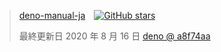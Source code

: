 > <a href="https://github.com/yoshixmk/deno-manual-ja/" rel="noopener noreferrer" target="_blank" style="display:inline-flex;align-items:center"><span style="margin-right:1em">deno-manual-ja</span><img alt="GitHub stars" src="https://img.shields.io/github/stars/yoshixmk/deno-manual-ja?style=social"> </a>
> 
> 最終更新日 2020 年 8 月 16 日 [deno @ a8f74aa](https://github.com/denoland/deno/tree/a8f74aa381c99e9c3c3d8fdfde02919966a3a824)
